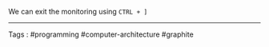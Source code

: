 We can exit the monitoring using `CTRL + ]`
____
Tags : #programming #computer-architecture #graphite